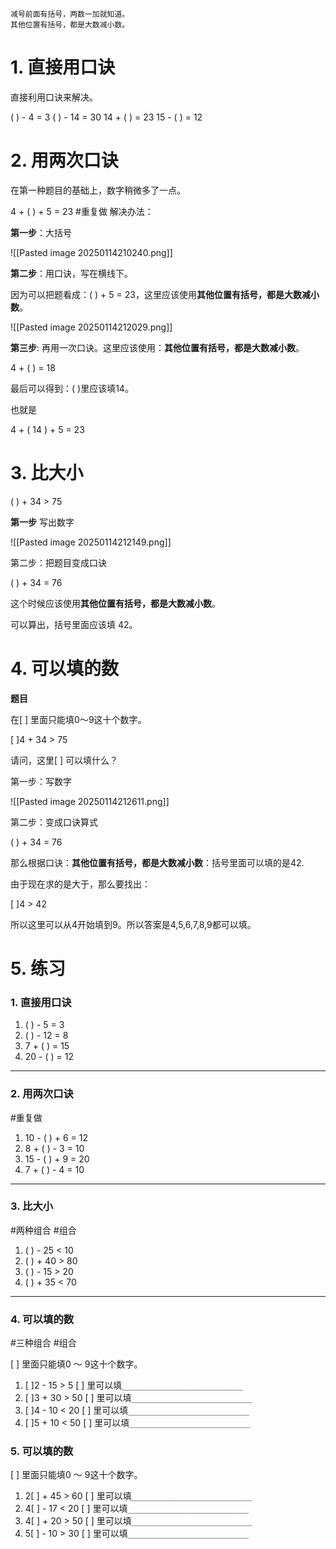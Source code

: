 
```
减号前面有括号，两数一加就知道。
其他位置有括号，都是大数减小数。
```

# 1. 直接用口诀

直接利用口诀来解决。

(     ) - 4 = 3
(     ) - 14 = 30
14 + (     ) = 23
15 - (     ) = 12


# 2. 用两次口诀

在第一种题目的基础上，数字稍微多了一点。

4 + (   ) + 5 = 23     #重复做 
解决办法：

**第一步**：大括号

![[Pasted image 20250114210240.png]]

**第二步**：用口诀，写在横线下。

因为可以把题看成：(      ) + 5 = 23，这里应该使用**其他位置有括号，都是大数减小数**。

![[Pasted image 20250114212029.png]]

**第三步**: 再用一次口诀。这里应该使用：**其他位置有括号，都是大数减小数**。

4 + (    ) = 18

最后可以得到：(  )里应该填14。

也就是

4 + (  14 ) + 5 = 23 


# 3. 比大小

(   ) + 34 > 75

**第一步** 写出数字

![[Pasted image 20250114212149.png]]

第二步：把题目变成口诀

(     )  + 34 = 76

这个时候应该使用**其他位置有括号，都是大数减小数**。

可以算出，括号里面应该填 42。


# 4. 可以填的数

**题目**

 在[ ] 里面只能填0～9这十个数字。

[ ]4 + 34 > 75

请问，这里[  ] 可以填什么？


第一步：写数字

![[Pasted image 20250114212611.png]]

第二步：变成口诀算式

(    ) + 34 = 76

那么根据口诀：**其他位置有括号，都是大数减小数**：括号里面可以填的是42.

由于现在求的是大于，那么要找出：

[ ]4 > 42

所以这里可以从4开始填到9。所以答案是4,5,6,7,8,9都可以填。


# 5. 练习

### 1. 直接用口诀

1. (     ) - 5 = 3  
2. (     ) - 12 = 8  
3. 7 + (     ) = 15  
4. 20 - (     ) = 12  

---

### 2. 用两次口诀

 #重复做 
 

1. 10 - (   ) + 6 = 12  
2. 8 + (   ) - 3 = 10  
3. 15 - (   ) + 9 = 20  
4. 7 + (   ) - 4 = 10  

---

### 3. 比大小

#两种组合   #组合

1. (   ) - 25 < 10  
2. (   ) + 40 > 80  
3. (   ) - 15 > 20  
4. (   ) + 35 < 70  

---

### 4. 可以填的数

#三种组合  #组合 

[ ] 里面只能填0 ～ 9这十个数字。

1. [ ]2 - 15 > 5             [ ] 里可以填`___________________________`
2. [ ]3 + 30 > 50          [ ] 里可以填`___________________________`
3. [ ]4 - 10 < 20           [ ] 里可以填`___________________________`
4. [ ]5 + 10 < 50          [ ] 里可以填`___________________________`

### 5. 可以填的数

[ ] 里面只能填0 ～ 9这十个数字。

1. 2[ ] + 45 > 60          [ ] 里可以填`___________________________`
2. 4[ ] - 17 < 20            [ ] 里可以填`___________________________`
3. 4[ ] + 20 > 50          [ ] 里可以填`___________________________`
4. 5[ ] - 10 > 30           [ ] 里可以填`___________________________`